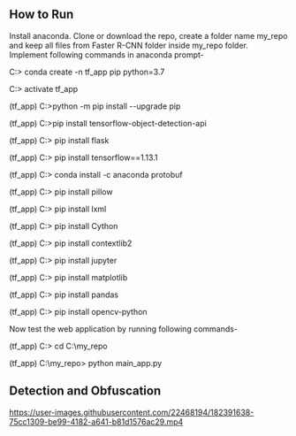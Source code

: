 ## How to Run
Install anaconda. Clone or download  the repo, create a folder name my_repo and keep all files from Faster R-CNN folder inside my_repo folder.  Implement following commands in anaconda prompt-

C:\> conda create -n tf_app pip python=3.7

C:\> activate tf_app

(tf_app) C:\>python -m pip install --upgrade pip

(tf_app) C:\>pip install tensorflow-object-detection-api

(tf_app) C:\> pip install flask

(tf_app) C:\> pip install tensorflow==1.13.1

(tf_app) C:\> conda install -c anaconda protobuf

(tf_app) C:\> pip install pillow

(tf_app) C:\> pip install lxml

(tf_app) C:\> pip install Cython

(tf_app) C:\> pip install contextlib2

(tf_app) C:\> pip install jupyter

(tf_app) C:\> pip install matplotlib

(tf_app) C:\> pip install pandas

(tf_app) C:\> pip install opencv-python

Now test the web application by running following commands-

(tf_app) C:\> cd C:\my_repo

(tf_app) C:\my_repo> python main_app.py

## Detection and Obfuscation

https://user-images.githubusercontent.com/22468194/182391638-75cc1309-be99-4182-a641-b81d1576ac29.mp4


